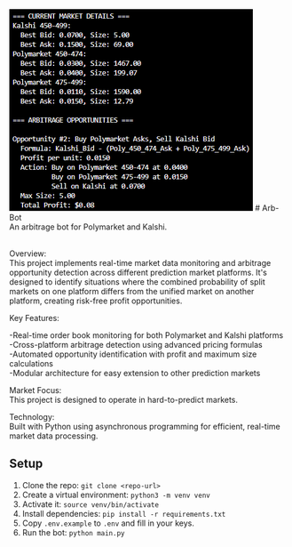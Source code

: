 <img src="assets\arbitrage_opportunities.png">
# Arb-Bot<br>
An arbitrage bot for Polymarket and Kalshi.<br><br>

Overview:<br>
This project implements real-time market data monitoring and arbitrage opportunity detection across different prediction market platforms. It's designed to identify situations where the combined probability of split markets on one platform differs from the unified market on another platform, creating risk-free profit opportunities.

Key Features:

-Real-time order book monitoring for both Polymarket and Kalshi platforms<br>
-Cross-platform arbitrage detection using advanced pricing formulas<br>
-Automated opportunity identification with profit and maximum size calculations<br>
-Modular architecture for easy extension to other prediction markets<br>

Market Focus:<br>
This project is designed to operate in hard-to-predict markets.

Technology:<br>
Built with Python using asynchronous programming for efficient, real-time market data processing.

## Setup
1. Clone the repo: `git clone <repo-url>`
2. Create a virtual environment: `python3 -m venv venv`
3. Activate it: `source venv/bin/activate`
4. Install dependencies: `pip install -r requirements.txt`
5. Copy `.env.example` to `.env` and fill in your keys.
6. Run the bot: `python main.py`